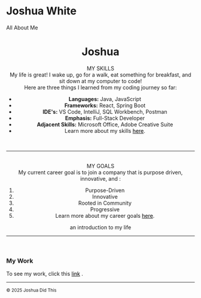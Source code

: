 <h1>Joshua White</h1>


<head>
 All About Me
  <link rel="stylesheet" href="https://github.com/jwhitad15/JoshuaWhite.github.io/blob/main/homepage.css">
</head>


<body>
  <header><h1>Joshua</h1>
   MY SKILLS
        <br />
        My life is great! I wake up, go for a walk, eat something for breakfast, and sit down at my computer to code! 
        <br />
    Here are three things I learned from my coding journey so far:
    <ul>
        <li><b>Languages:</b> Java, JavaScript</li>
        <li><b>Frameworks:</b> React, Spring Boot</li>
        <li><b>IDE's:</b> VS Code, IntelliJ, SQL Workbench, Postman</li>
        <li><b>Emphasis:</b> Full-Stack Developer</li> 
        <li><b>Adjacent Skills:</b> Microsoft Office, Adobe Creative Suite</li> 
      <li> Learn more about my skills <a style="color:black;" href="https://github.com/jwhitad15/JoshuaWhite.github.io/blob/main/contact.md">here</a>.</li>
    </ul>
    <br />
    <hr>
    <br />
<!--     <h1 style=text-align:left> -->
   MY GOALS <br />
<!--     </h1> -->
    My current career goal is to join a company that is purpose driven, innovative, and :
   <ol>
    <li>Purpose-Driven</li>
    <li>Innovative</li>
    <li>Rooted in Community</li>
    <li>Progressive</li>
    <li>Learn more about my career goals <a style="color:black;" href="https://github.com/jwhitad15?tab=repositories">here</a>.</li>
    </ol>
<!--     </article>="line-height:0.02"> -->
    an introduction to my life
  <!--   </h4> -->
    <hr ></header>

  <div id="main">

  </div>
  
  <footer class="footer">
    <h3>My Work</h3>
      To see my work, click this <a style="color:black;" href="https://github.com/jwhitad15?tab=repositories">link</a> .
      <hr>
    <p> <small>&copy; 2025 Joshua Did This</small> </p>
    
  </footer>

</body>
